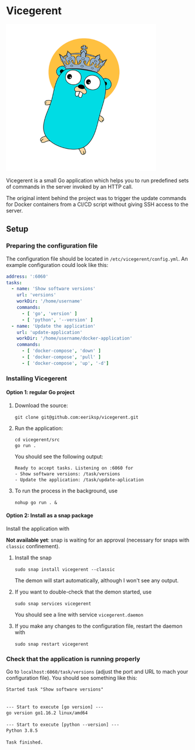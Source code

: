 # Vicegerent

<img src="https://raw.githubusercontent.com/eeriksp/vicegerent/master/brand/logo.png" alt="Vicegerent logo" height="400px">

Vicegerent is a small Go application which helps you to run predefined sets of commands in the server invoked by an HTTP call.

The original intent behind the project was to trigger the update commands for Docker containers from a CI/CD script without giving SSH access to the server.

## Setup

### Preparing the configuration file

The configuration file should be located in `/etc/vicegerent/config.yml`. An example configuration could look like this:

```yaml
address: ':6060'
tasks:
  - name: 'Show software versions'
    url: 'versions'
    workDir: '/home/username'
    commands:
      - [ 'go', 'version' ]
      - [ 'python', '--version' ]
  - name: 'Update the application'
    url: 'update-application'
    workDir: '/home/username/docker-application'
    commands:
      - [ 'docker-compose', 'down' ]
      - [ 'docker-compose', 'pull' ]
      - [ 'docker-compose', 'up', '-d']
```

### Installing Vicegerent

#### Option 1: regular Go project

1. Download the source:
   
   `git clone git@github.com:eeriksp/vicegerent.git`

2. Run the application:

   ```
   cd vicegerent/src
   go run .
   ```
   You should see the following output:
   ```
   Ready to accept tasks. Listening on :6060 for
   - Show software versions: /task/versions
   - Update the application: /task/update-aplication
   ```

3. To run the process in the background, use

   `nohup go run . &`

#### Option 2: Install as a snap package

Install the application with

**Not available yet**: snap is waiting for an approval (necessary for snaps with `classic` confinement).

1. Install the snap

   `sudo snap install vicegerent --classic`

   The demon will start automatically, although I won't see any output.

2. If you want to double-check that the demon started, use

   `sudo snap services vicegerent`

   You should see a line with service `vicegerent.daemon`

3. If you make any changes to the configuration file, restart the daemon with

   `sudo snap restart vicegerent`



### Check that the application is running properly

Go to `localhost:6060/task/versions` (adjust the port and URL to mach your configuration file). You should see something like this:

```
Started task "Show software versions"


--- Start to execute [go version] ---
go version go1.16.2 linux/amd64

--- Start to execute [python --version] ---
Python 3.8.5

Task finished.
```